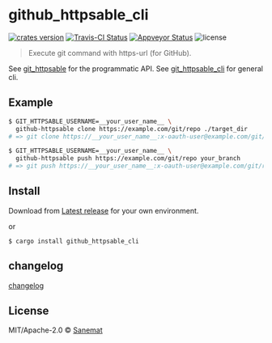 # github_httpsable_cli

[![crates version][crates-image]][crates-url] [![Travis-CI Status][travis-image]][travis-url] [![Appveyor Status][appveyor-image]][appveyor-url] ![license][license-image]

> Execute git command with https-url (for GitHub).

See [git_httpsable](https://github.com/packsaddle/rust-git_httpsable) for the programmatic API.
See [git_httpsable_cli](https://github.com/packsaddle/rust-git_httpsable_cli) for general cli.

## Example

```bash
$ GIT_HTTPSABLE_USERNAME=__your_user_name__ \
  github-httpsable clone https://example.com/git/repo ./target_dir
# => git clone https://__your_user_name__:x-oauth-user@example.com/git/repo ./target_dir
```

```bash
$ GIT_HTTPSABLE_USERNAME=__your_user_name__ \
  github-httpsable push https://example.com/git/repo your_branch
# => git push https://__your_user_name__:x-oauth-user@example.com/git/repo your_branch
```


## Install

Download from [Latest release](https://github.com/packsaddle/rust-github_httpsable_cli/releases/latest) for your own environment.

or

```
$ cargo install github_httpsable_cli
```

## changelog

[changelog](./changelog.md)

## License

MIT/Apache-2.0 © [Sanemat](http://sane.jp)

[travis-url]: https://travis-ci.org/packsaddle/rust-github_httpsable_cli
[travis-image]: https://img.shields.io/travis/packsaddle/rust-github_httpsable_cli/master.svg?style=flat-square&label=travis
[appveyor-url]: https://ci.appveyor.com/project/sanemat/rust-github-httpsable-cli/branch/master
[appveyor-image]: https://img.shields.io/appveyor/ci/sanemat/rust-github-httpsable-cli/master.svg?style=flat-square&label=appveyor
[crates-url]: https://crates.io/crates/github_httpsable_cli
[crates-image]: https://img.shields.io/crates/v/github_httpsable_cli.svg?style=flat-square
[license-image]: https://img.shields.io/crates/l/github_httpsable_cli.svg?style=flat-square
